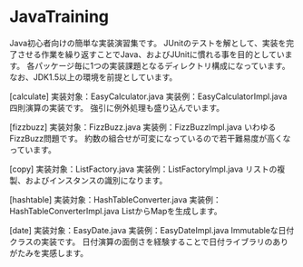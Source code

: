 JavaTraining
==================

Java初心者向けの簡単な実装演習集です。
JUnitのテストを解として、実装を完了させる作業を繰り返すことでJava、およびJUnitに慣れる事を目的としています。
各パッケージ毎に1つの実装課題となるディレクトリ構成になっています。
なお、JDK1.5以上の環境を前提としています。

[calculate]
  実装対象：EasyCalculator.java
  実装例：EasyCalculatorImpl.java
  四則演算の実装です。
  強引に例外処理も盛り込んでいます。  
  
[fizzbuzz]
  実装対象：FizzBuzz.java
  実装例：FizzBuzzImpl.java
  いわゆるFizzBuzz問題です。
  約数の組合せが可変になっているので若干難易度が高くなっています。

[copy]
  実装対象：ListFactory.java
  実装例：ListFactoryImpl.java
  リストの複製、およびインスタンスの識別になります。    

[hashtable]
  実装対象：HashTableConverter.java
  実装例：HashTableConverterImpl.java
  ListからMapを生成します。    

[date]
  実装対象：EasyDate.java
  実装例：EasyDateImpl.java
  Immutableな日付クラスの実装です。
  日付演算の面倒さを経験することで日付ライブラリのありがたみを実感します。